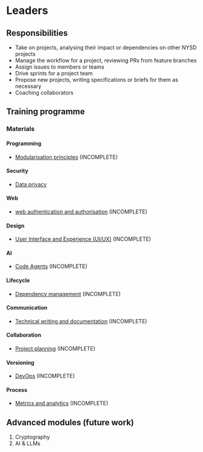 # Leaders

## Responsibilities

- Take on projects, analysing their impact or dependencies on other NYSD projects
- Manage the workflow for a project, reviewing PRs from feature branches
- Assign issues to members or teams
- Drive sprints for a project team
- Propose new projects, writing specifications or briefs for them as necessary
- Coaching collaborators

## Training programme

### Materials

#### Programming

- [Modularisation principles](training/modularisation-principles.md) (INCOMPLETE)

#### Security

- [Data privacy](training/data-privacy-and-security.md)

#### Web

- [web authentication and authorisation](training/web-authentication-authorisation.md) (INCOMPLETE)

#### Design

- [User Interface and Experience (UI/UX)](training/ui-ux.md) (INCOMPLETE)

#### AI

- [Code Agents](training/code-agents.md) (INCOMPLETE)

#### Lifecycle

- [Dependency management](training/dependency-management.md) (INCOMPLETE)

#### Communication

- [Technical writing and documentation](training/technical-writing-documentation.md) (INCOMPLETE)

#### Collaboration

- [Project planning](training/project-planning.md) (INCOMPLETE)

#### Versioning

- [DevOps](training/devops.md) (INCOMPLETE)

#### Process

- [Metrics and analytics](training/metrics-analytics.md) (INCOMPLETE)

## Advanced modules (future work) 

1. Cryptography
2. AI & LLMs

